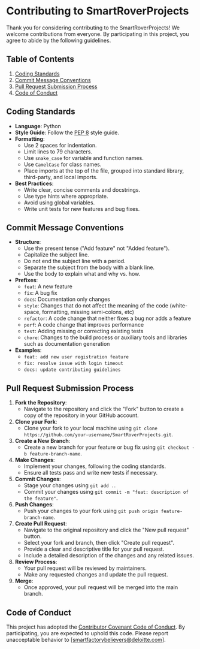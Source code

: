 # Contributing to SmartRoverProjects

Thank you for considering contributing to the SmartRoverProjects! We welcome contributions from everyone. By participating in this project, you agree to abide by the following guidelines.

## Table of Contents

1. [Coding Standards](#coding-standards)
2. [Commit Message Conventions](#commit-message-conventions)
3. [Pull Request Submission Process](#pull-request-submission-process)
4. [Code of Conduct](#code-of-conduct)

## Coding Standards

- **Language**: Python
- **Style Guide**: Follow the [PEP 8](https://pep8.org/) style guide.
- **Formatting**:
  - Use 2 spaces for indentation.
  - Limit lines to 79 characters.
  - Use `snake_case` for variable and function names.
  - Use `CamelCase` for class names.
  - Place imports at the top of the file, grouped into standard library, third-party, and local imports.
- **Best Practices**:
  - Write clear, concise comments and docstrings.
  - Use type hints where appropriate.
  - Avoid using global variables.
  - Write unit tests for new features and bug fixes.

## Commit Message Conventions

- **Structure**:
  - Use the present tense ("Add feature" not "Added feature").
  - Capitalize the subject line.
  - Do not end the subject line with a period.
  - Separate the subject from the body with a blank line.
  - Use the body to explain what and why vs. how.
- **Prefixes**:
  - `feat`: A new feature
  - `fix`: A bug fix
  - `docs`: Documentation only changes
  - `style`: Changes that do not affect the meaning of the code (white-space, formatting, missing semi-colons, etc)
  - `refactor`: A code change that neither fixes a bug nor adds a feature
  - `perf`: A code change that improves performance
  - `test`: Adding missing or correcting existing tests
  - `chore`: Changes to the build process or auxiliary tools and libraries such as documentation generation
- **Examples**:
  - `feat: add new user registration feature`
  - `fix: resolve issue with login timeout`
  - `docs: update contributing guidelines`

## Pull Request Submission Process

1. **Fork the Repository**:
   - Navigate to the repository and click the "Fork" button to create a copy of the repository in your GitHub account.
2. **Clone your Fork**:
   - Clone your fork to your local machine using `git clone https://github.com/your-username/SmartRoverProjects.git`.
3. **Create a New Branch**:
   - Create a new branch for your feature or bug fix using `git checkout -b feature-branch-name`.
4. **Make Changes**:
   - Implement your changes, following the coding standards.
   - Ensure all tests pass and write new tests if necessary.
5. **Commit Changes**:
   - Stage your changes using `git add .`.
   - Commit your changes using `git commit -m "feat: description of the feature"`.
6. **Push Changes**:
   - Push your changes to your fork using `git push origin feature-branch-name`.
7. **Create Pull Request**:
   - Navigate to the original repository and click the "New pull request" button.
   - Select your fork and branch, then click "Create pull request".
   - Provide a clear and descriptive title for your pull request.
   - Include a detailed description of the changes and any related issues.
8. **Review Process**:
   - Your pull request will be reviewed by maintainers.
   - Make any requested changes and update the pull request.
9. **Merge**:
   - Once approved, your pull request will be merged into the main branch.

## Code of Conduct

This project has adopted the [Contributor Covenant Code of Conduct](https://www.contributor-covenant.org/version/2/0/code_of_conduct/). By participating, you are expected to uphold this code. Please report unacceptable behavior to [smartfactorybelievers@deloitte.com].
